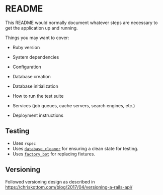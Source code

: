 # README

This README would normally document whatever steps are necessary to get the
application up and running.

Things you may want to cover:

* Ruby version

* System dependencies

* Configuration

* Database creation

* Database initialization

* How to run the test suite

* Services (job queues, cache servers, search engines, etc.)

* Deployment instructions

## Testing
* Uses `rspec`
* Uses [`database_cleaner`](https://github.com/DatabaseCleaner/database_cleaner) for ensuring a clean state for testing.
* Uses [`factory_bot`](https://github.com/thoughtbot/factory_bot) for replacing fixtures.

## Versioning
Followed versioning design as described in https://chriskottom.com/blog/2017/04/versioning-a-rails-api/
